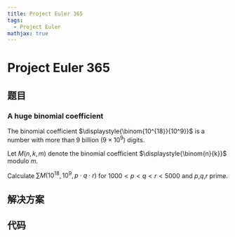 ```yaml
---
title: Project Euler 365
tags:
  - Project Euler
mathjax: true
---
```

<escape><!-- more --></escape>
    
# Project Euler 365
## 题目
### A huge binomial coefficient



The binomial coefficient $\displaystyle{\binom{10^{18}}{10^9}}$ is a number with more than 9 billion ($9\times 10^9$) digits.


Let $M(n,k,m)$ denote the binomial coefficient $\displaystyle{\binom{n}{k}}$ modulo $m$.


Calculate $\displaystyle{\sum M(10^{18},10^9,p\cdot q\cdot r)}$ for $1000\lt p\lt q\lt r\lt 5000$ and $p$,$q$,$r$ prime.








## 解决方案


## 代码


